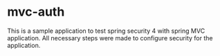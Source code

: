 # mvc-auth
This is a sample application to test spring security 4 with spring MVC application. All necessary steps were made to configure security for the application.
